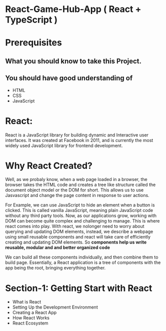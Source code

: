 # React-Game-Hub-App ( React + TypeScript )

# Prerequisites
## What you should know to take this Project.
## You should have good understanding of 
- HTML
- CSS
- JavaScript

# React:
React is a JavaScript library for building dynamic and Interactive user interfaces. It was created at Facebook in 2011, and is currently the most widely used JavaScript library for frontend development.

# Why React Created?
Well, as we probaly know, when a web page loaded in a browser, the browser takes the HTML code and creates a tree like structure called the document object model or the DOM for short. This allows us to use Jasvascript and change the page content in response to user actions. 

For Example, we can use JavaScript to hide an element when a button is clicked. This is called vanilla JavaScript, meaning plain JavaScript code without any third party tools. Now, as our applications grow, working with DOM can become quite complex and challenging to manage. This is where react comes into play. With react, we nolonger need to worry about querying and updating DOM elements, instead, we describe a webpage using small reusable components and react will take care of efficiently creating and updating DOM elements. So <strong>components help us write reusable, modular and and better organized code</strong> 

We can build all these components individually, and then combine them to build page. Essentially, a React application is a tree of components with the app being the root, bringing everything together. 

# Section-1: Getting Start with React
- What is React
- Setting Up the Development Environment
- Creating a React App
- How React Works
- React Ecosystem

